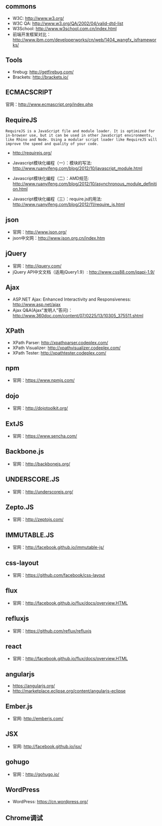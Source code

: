 ## commons

* W3C: http://www.w3.org/
* W3C QA: http://www.w3.org/QA/2002/04/valid-dtd-list
* W3School: http://www.w3school.com.cn/index.html
* 前端开发框架对比：http://www.ibm.com/developerworks/cn/web/1404_wangfx_jsframeworks/

## Tools

* firebug: http://getfirebug.com/
* Brackets: http://brackets.io/


## ECMACSCRIPT

官网：http://www.ecmascript.org/index.php


## RequireJS

    RequireJS is a JavaScript file and module loader. It is optimized for in-browser use, but it can be used in other JavaScript environments, like Rhino and Node. Using a modular script loader like RequireJS will improve the speed and quality of your code.

* http://requirejs.org/

* Javascript模块化编程（一）：模块的写法: http://www.ruanyifeng.com/blog/2012/10/javascript_module.html
* Javascript模块化编程（二）：AMD规范: http://www.ruanyifeng.com/blog/2012/10/asynchronous_module_definition.html
* Javascript模块化编程（三）：require.js的用法: http://www.ruanyifeng.com/blog/2012/11/require_js.html



## json

* 官网：http://www.json.org/
* json中文网：http://www.json.org.cn/index.htm


## jQuery

* 官网：http://jquery.com/
* jQuery API中文文档（适用jQuery1.9）: http://www.css88.com/jqapi-1.9/


## Ajax

* ASP.NET Ajax: Enhanced Interactivity and Responsiveness: http://www.asp.net/ajax
* Ajax Q&A(Ajax"发明人"答问)：http://www.360doc.com/content/07/0225/13/10305_375511.shtml


## XPath

* XPath Parser: http://xpathparser.codeplex.com/
* XPath Visualizer: http://xpathvisualizer.codeplex.com/
* XPath Tester: http://xpathtester.codeplex.com/


## npm

* 官网：https://www.npmjs.com/


## dojo

* 官网：http://dojotoolkit.org/


## ExtJS

* 官网：https://www.sencha.com/


## Backbone.js

* 官网：http://backbonejs.org/


## UNDERSCORE.JS

* 官网：http://underscorejs.org/


## Zepto.JS

* 官网：http://zeptojs.com/


## IMMUTABLE.JS

* 官网：http://facebook.github.io/immutable-js/


## css-layout

* 官网：https://github.com/facebook/css-layout


## flux

* 官网：http://facebook.github.io/flux/docs/overview.HTML


## refluxjs

* 官网：https://github.com/reflux/refluxjs


## react

* 官网：http://facebook.github.io/flux/docs/overview.HTML


## angularjs

* https://angularjs.org/
* http://marketplace.eclipse.org/content/angularjs-eclipse


## Ember.js

* 官网: http://emberjs.com/


## JSX

* 官网: http://facebook.github.io/jsx/


## gohugo

* 官网：http://gohugo.io/


## WordPress

* WordPress: https://cn.wordpress.org/


## Chrome调试